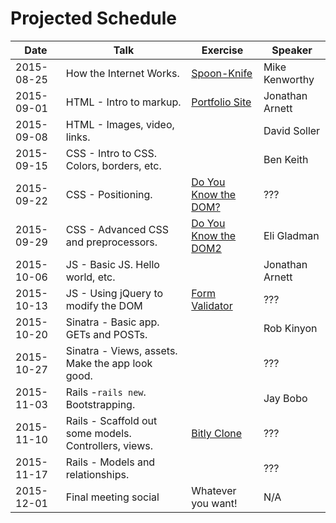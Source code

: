 # Projected Schedule

| Date       | Talk                                                 | Exercise                                                          | Speaker           |
|------------|------------------------------------------------------|-------------------------------------------------------------------|-------------------|
| 2015-08-25 | How the Internet Works.                              | [Spoon-Knife](https://github.com/CWDG/Spoon-Knife)                | Mike Kenworthy    |
| 2015-09-01 | HTML - Intro to markup.                              | [Portfolio Site](https://github.com/CWDG/portfolio-site)          | Jonathan Arnett   |
| 2015-09-08 | HTML - Images, video, links.                         |                                                                   | David Soller      |
| 2015-09-15 | CSS - Intro to CSS. Colors, borders, etc.            |                                                                   | Ben Keith         |
| 2015-09-22 | CSS - Positioning.                                   | [Do You Know the DOM?](https://github.com/CWDG/DoYouKnowTheDOM)   | ???               |
| 2015-09-29 | CSS - Advanced CSS and preprocessors.                | [Do You Know the DOM2](https://github.com/CWDG/DoYouKnowTheDom2)  | Eli Gladman       |
| 2015-10-06 | JS - Basic JS. Hello world, etc.                     |                                                                   | Jonathan Arnett   |
| 2015-10-13 | JS - Using jQuery to modify the DOM                  | [Form Validator](https://github.com/CWDG/FormValidator)           | ???               |
| 2015-10-20 | Sinatra - Basic app. GETs and POSTs.                 |                                                                   | Rob Kinyon        |
| 2015-10-27 | Sinatra - Views, assets. Make the app look good.     |                                                                   | ???               |
| 2015-11-03 | Rails -`rails new`. Bootstrapping.                   |                                                                   | Jay Bobo          |
| 2015-11-10 | Rails - Scaffold out some models. Controllers, views.| [Bitly Clone](https://github.com/CWDG/BitlyClone)                 | ???               |
| 2015-11-17 | Rails - Models and relationships.                    |                                                                   | ???               |
| 2015-12-01 | Final meeting social                                 | Whatever you want!                                                | N/A               |
